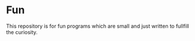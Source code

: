 Fun
===

This repository is for  fun programs which are small and just written to fullfill the curiosity.
